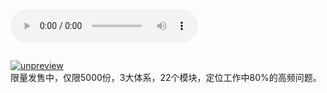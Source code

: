 <audio title="01 _ 入学测验：你究竟对Linux操作系统了解多少？" src="https://static001.geekbang.org/resource/audio/29/f3/294761293f283421c13a251899acf1f3.mp3" controls="controls"></audio> 
<p><img src="https://static001.geekbang.org/resource/image/1d/30/1d29bf1eb0f943a91fd233105f06c830.jpg" alt=""><img src="https://static001.geekbang.org/resource/image/be/0e/bec42567b46fe69e4e4d4e427f625c0e.jpg" alt=""><img src="https://static001.geekbang.org/resource/image/5a/fd/5a48f52da754b201ff4ca1ab831875fd.jpg" alt=""><img src="https://static001.geekbang.org/resource/image/96/e2/96c2368e46d049dd60f85b82c7cbb1e2.jpg" alt=""><img src="https://static001.geekbang.org/resource/image/4f/52/4fc17ea8b6877c8a3fe7cbb906575e52.jpg" alt=""><img src="https://static001.geekbang.org/resource/image/5f/f5/5f5d850a0eb1998da4005a378078a7f5.jpg" alt=""><img src="https://static001.geekbang.org/resource/image/7f/99/7f42798b9aa414fe10bd240963854e99.jpg" alt=""></p><p><a href="time://mall?url=https%3A%2F%2Fj.youzan.com%2FG69gDi"><img src="https://static001.geekbang.org/resource/image/00/f2/00f868b7654dcb50ae2c91fd7688d2f2.jpg" alt="unpreview"></a><br>
限量发售中，仅限<span class="orange">5000份</span>，3大体系，22个模块，定位工作中80%的高频问题。</p><!-- [[[read_end]]] -->